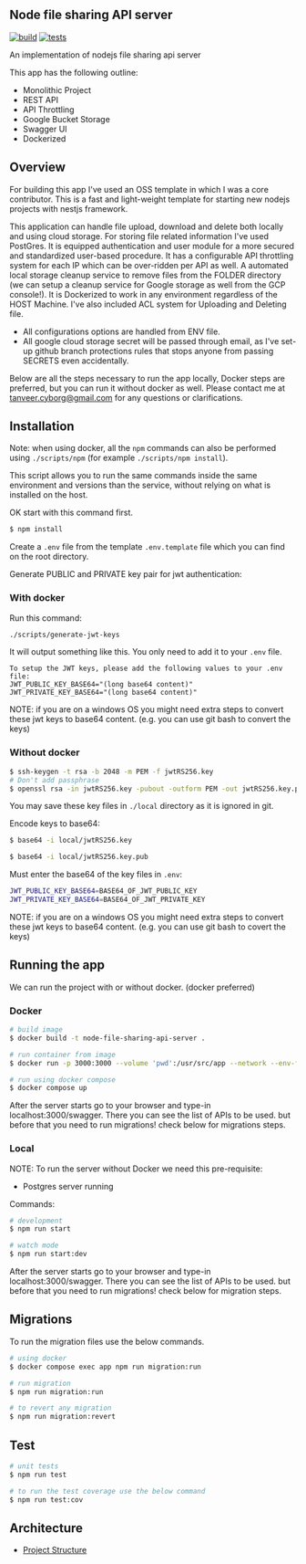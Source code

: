 ## Node file sharing API server

[![build](https://github.com/DevTanvir/node-file-sharing-api-server/actions/workflows/build-workflow.yml/badge.svg?branch=master&event=push)](https://github.com/DevTanvir/node-file-sharing-api-server/actions/workflows/build-workflow.yml)
[![tests](https://github.com/DevTanvir/node-file-sharing-api-server/actions/workflows/tests-workflow.yml/badge.svg?branch=master&event=push)](https://github.com/DevTanvir/node-file-sharing-api-server/actions/workflows/tests-workflow.yml)

An implementation of nodejs file sharing api server

This app has the following outline:

- Monolithic Project
- REST API
- API Throttling
- Google Bucket Storage
- Swagger UI
- Dockerized

## Overview

For building this app I've used an OSS template in which I was a core contributor.
This is a fast and light-weight template for starting new nodejs projects with nestjs framework.

This application can handle file upload, download and delete both locally and using cloud storage. For storing file related information I've used PostGres. It is equipped authentication and user module for a more secured and standardized user-based procedure. It has a configurable API throttling system for each IP which can be over-ridden per API as well. A automated local storage cleanup service to remove files from the FOLDER directory (we can setup a cleanup service for Google storage as well from the GCP console!). It is Dockerized to work in any environment regardless of the HOST Machine. I've also included ACL system for Uploading and Deleting file.

- All configurations options are handled from ENV file.
- All google cloud storage secret will be passed through email, as I've set-up github branch protections rules that stops anyone from passing SECRETS even accidentally.

Below are all the steps necessary to run the app locally, Docker steps are preferred, but you can run it without docker as well. Please contact me at tanveer.cyborg@gmail.com for any questions or clarifications.

## Installation

Note: when using docker, all the `npm` commands can also be performed using `./scripts/npm` (for example `./scripts/npm install`).

This script allows you to run the same commands inside the same environment and versions than the service, without relying on what is installed on the host.

OK start with this command first.

```bash
$ npm install
```

Create a `.env` file from the template `.env.template` file which you can find on the root directory.

Generate PUBLIC and PRIVATE key pair for jwt authentication:

### With docker

Run this command:

```bash
./scripts/generate-jwt-keys
```

It will output something like this. You only need to add it to your `.env` file.

```
To setup the JWT keys, please add the following values to your .env file:
JWT_PUBLIC_KEY_BASE64="(long base64 content)"
JWT_PRIVATE_KEY_BASE64="(long base64 content)"
```

NOTE: if you are on a windows OS you might need extra steps to convert these jwt keys to base64 content. (e.g. you can use git bash to convert the keys)

### Without docker

```bash
$ ssh-keygen -t rsa -b 2048 -m PEM -f jwtRS256.key
# Don't add passphrase
$ openssl rsa -in jwtRS256.key -pubout -outform PEM -out jwtRS256.key.pub
```

You may save these key files in `./local` directory as it is ignored in git.

Encode keys to base64:

```bash
$ base64 -i local/jwtRS256.key

$ base64 -i local/jwtRS256.key.pub
```

Must enter the base64 of the key files in `.env`:

```bash
JWT_PUBLIC_KEY_BASE64=BASE64_OF_JWT_PUBLIC_KEY
JWT_PRIVATE_KEY_BASE64=BASE64_OF_JWT_PRIVATE_KEY
```

NOTE: if you are on a windows OS you might need extra steps to convert these jwt keys to base64 content. (e.g. you can use git bash to covert the keys)

## Running the app

We can run the project with or without docker. (docker preferred)

### Docker

```bash
# build image
$ docker build -t node-file-sharing-api-server .

# run container from image
$ docker run -p 3000:3000 --volume 'pwd':/usr/src/app --network --env-file .env node-file-sharing-api-server

# run using docker compose
$ docker compose up
```

After the server starts go to your browser and type-in localhost:3000/swagger. There you can see the list of APIs to be used. but before that you need to run migrations! check below for migrations steps.

### Local

NOTE: To run the server without Docker we need this pre-requisite:

- Postgres server running

Commands:

```bash
# development
$ npm run start

# watch mode
$ npm run start:dev

```

After the server starts go to your browser and type-in localhost:3000/swagger. There you can see the list of APIs to be used. but before that you need to run migrations! check below for migration steps.

## Migrations

To run the migration files use the below commands.

```bash
# using docker
$ docker compose exec app npm run migration:run

# run migration
$ npm run migration:run

# to revert any migration
$ npm run migration:revert
```

## Test

```bash
# unit tests
$ npm run test

# to run the test coverage use the below command
$ npm run test:cov
```

## Architecture

- [Project Structure](./docs/project-structure.md)
